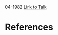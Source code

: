 

04-1982
[Link to Talk](https://www.churchofjesuschrist.org/study/general-conference/1982/04/general-women-session?lang=eng)



# References
